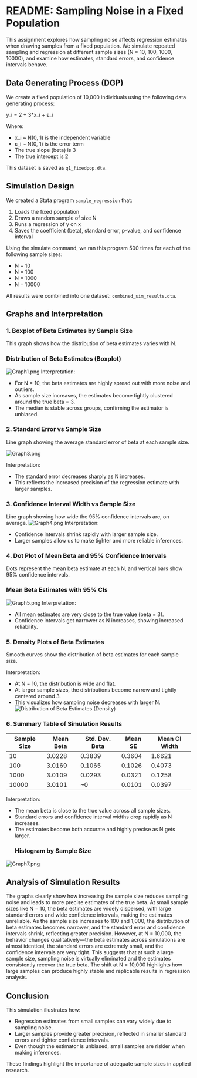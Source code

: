# README: Sampling Noise in a Fixed Population
This assignment explores how sampling noise affects regression estimates when drawing samples from a fixed population. We simulate repeated sampling and regression at different sample sizes (N = 10, 100, 1000, 10000), and examine how estimates, standard errors, and confidence intervals behave.

## Data Generating Process (DGP)

We create a fixed population of 10,000 individuals using the following data generating process:

y_i = 2 + 3*x_i + ε_i

Where:
- x_i ~ N(0, 1) is the independent variable
- ε_i ~ N(0, 1) is the error term
- The true slope (beta) is 3
- The true intercept is 2

This dataset is saved as `q1_fixedpop.dta`.

## Simulation Design

We created a Stata program `sample_regression` that:
1. Loads the fixed population
2. Draws a random sample of size N
3. Runs a regression of y on x
4. Saves the coefficient (beta), standard error, p-value, and confidence interval

Using the simulate command, we ran this program 500 times for each of the following sample sizes:
- N = 10
- N = 100
- N = 1000
- N = 10000

All results were combined into one dataset: `combined_sim_results.dta`.

## Graphs and Interpretation
### 1. Boxplot of Beta Estimates by Sample Size
This graph shows how the distribution of beta estimates varies with N.
### Distribution of Beta Estimates (Boxplot)
![Graph1.png](https://raw.githubusercontent.com/gui2de/ppol6818-mk2417/main/graph/Graph1.png)
Interpretation:
- For N = 10, the beta estimates are highly spread out with more noise and outliers.
- As sample size increases, the estimates become tightly clustered around the true beta = 3.
- The median is stable across groups, confirming the estimator is unbiased.

### 2. Standard Error vs Sample Size
Line graph showing the average standard error of beta at each sample size.

![Graph3.png](https://raw.githubusercontent.com/gui2de/ppol6818-mk2417/main/graph/Graph3.png)

Interpretation:
- The standard error decreases sharply as N increases.
- This reflects the increased precision of the regression estimate with larger samples.

### 3. Confidence Interval Width vs Sample Size
Line graph showing how wide the 95% confidence intervals are, on average.
![Graph4.png](https://raw.githubusercontent.com/gui2de/ppol6818-mk2417/main/graph/Graph4.png)
Interpretation:
- Confidence intervals shrink rapidly with larger sample size.
- Larger samples allow us to make tighter and more reliable inferences.

### 4. Dot Plot of Mean Beta and 95% Confidence Intervals

Dots represent the mean beta estimate at each N, and vertical bars show 95% confidence intervals.
### Mean Beta Estimates with 95% CIs
![Graph5.png](https://raw.githubusercontent.com/gui2de/ppol6818-mk2417/main/graph/Graph5.png)
Interpretation:
- All mean estimates are very close to the true value (beta = 3).
- Confidence intervals get narrower as N increases, showing increased reliability.

### 5. Density Plots of Beta Estimates
Smooth curves show the distribution of beta estimates for each sample size.

Interpretation:
- At N = 10, the distribution is wide and flat.
- At larger sample sizes, the distributions become narrow and tightly centered around 3.
- This visualizes how sampling noise decreases with larger N.
![Distribution of Beta Estimates (Density)](https://raw.githubusercontent.com/gui2de/ppol6818-mk2417/main/graph/Graph.png)

### 6. Summary Table of Simulation Results

| Sample Size | Mean Beta | Std. Dev. Beta | Mean SE | Mean CI Width |
|-------------|-----------|----------------|---------|----------------|
| 10          | 3.0228    | 0.3839         | 0.3604  | 1.6621         |
| 100         | 3.0169    | 0.1065         | 0.1026  | 0.4073         |
| 1000        | 3.0109    | 0.0293         | 0.0321  | 0.1258         |
| 10000       | 3.0101    | ~0             | 0.0101  | 0.0397         |

Interpretation:
- The mean beta is close to the true value across all sample sizes.
- Standard errors and confidence interval widths drop rapidly as N increases.
- The estimates become both accurate and highly precise as N gets larger.
  ### Histogram by Sample Size
![Graph7.png](https://raw.githubusercontent.com/gui2de/ppol6818-mk2417/main/graph/Graph7.png)

## Analysis of Simulation Results

The graphs clearly show how increasing the sample size reduces sampling noise and leads to more precise estimates of the true beta. At small sample sizes like N = 10, the beta estimates are widely dispersed, with large standard errors and wide confidence intervals, making the estimates unreliable. As the sample size increases to 100 and 1,000, the distribution of beta estimates becomes narrower, and the standard error and confidence intervals shrink, reflecting greater precision. However, at N = 10,000, the behavior changes qualitatively—the beta estimates across simulations are almost identical, the standard errors are extremely small, and the confidence intervals are very tight. This suggests that at such a large sample size, sampling noise is virtually eliminated and the estimates consistently recover the true beta. The shift at N = 10,000 highlights how large samples can produce highly stable and replicable results in regression analysis.


## Conclusion

This simulation illustrates how:
- Regression estimates from small samples can vary widely due to sampling noise.
- Larger samples provide greater precision, reflected in smaller standard errors and tighter confidence intervals.
- Even though the estimator is unbiased, small samples are riskier when making inferences.

These findings highlight the importance of adequate sample sizes in applied research. 
